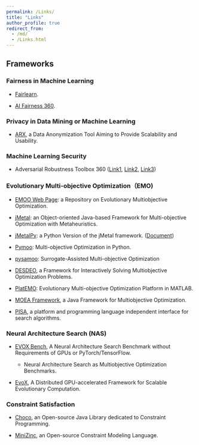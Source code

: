 ```yaml
---
permalink: /Links/
title: "Links"
author_profile: true
redirect_from: 
  - /md/
  - /Links.html
---
```


<!--
<font color=Blue>Framework and Platform</font>
-->


## Frameworks


### Fairness in Machine Learning

- [Fairlearn](https://fairlearn.org/).

- [AI Fairness 360](https://ai-fairness-360.org/).
    

### Privacy in Data Mining or Machine Learning

- [ARX](https://github.com/arx-deidentifier/arx),  a Data Anonymization Tool Aiming to Provide Scalability and Usability. 



### Machine Learning Security

- Adversarial Robustness Toolbox 360 ([Link1](https://github.com/Trusted-AI/adversarial-robustness-toolbox), [Link2](https://www.ibm.com/blogs/research/2019/09/adversarial-robustness-360-toolbox-v1-0/), [Link3](https://github.com/Trusted-AI/adversarial-robustness-toolbox/wiki/))



### Evolutionary Multi-objective Optimization（EMO)

- [EMOO Web Page](http://delta.cs.cinvestav.mx/~ccoello/EMOO/): a Repository on Evolutionary Multiobjective Optimization.

- [jMetal](https://github.com/jMetal/jMetal): an Object-oriented Java-based Framework for Multi-objective Optimization with Metaheuristics. 

- [jMetalPy](https://github.com/jMetal/jMetalPy): a Python Version of the jMetal framework. ([Document](https://jmetal.github.io/jMetalPy/tutorials.html))

- [Pymoo](https://pymoo.org/): Multi-objective Optimization in Python.

- [pysamoo](https://anyoptimization.com/projects/pysamoo/): Surrogate-Assisted Multi-objective Optimization
  
- [DESDEO](https://desdeo.misitano.xyz/), a Framework for Interactively Solving Multiobjective Optimization Problems.

- [PlatEMO](https://github.com/BIMK/PlatEMO): Evolutionary Multi-objective Optimization Platform in MATLAB.

- [MOEA Framework](http://moeaframework.org/), a Java Framework for Multiobjective Optimization.

- [PISA](https://sop.tik.ee.ethz.ch/pisa/?page=principles.php), a platform and programming language independent interface for search algorithms.
 


### Neural Architecture Search (NAS)

- [EVOX Bench](https://github.com/EMI-Group/evoxbench), A Neural Architecture Search Benchmark without Requirements of GPUs or PyTorch/TensorFlow.
  - Neural Architecture Search as Multiobjective Optimization Benchmarks.
   
- [EvoX](https://github.com/EMI-Group/evox), A Distributed GPU-accelerated Framework for Scalable Evolutionary Computation.



### Constraint Satisfaction

- [Choco](https://choco-solver.org/), an Open-source Java Library dedicated to Constraint Programming. 

- [MiniZinc](https://www.minizinc.org/), an Open-source Constraint Modeling Language.

